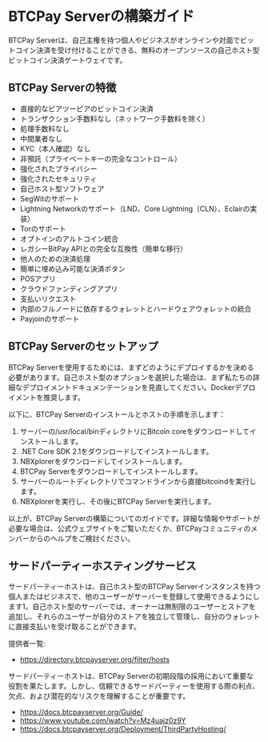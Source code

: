 # BTCPay Serverの構築ガイド

BTCPay Serverは、自己主権を持つ個人やビジネスがオンラインや対面でビットコイン決済を受け付けることができる、無料のオープンソースの自己ホスト型ビットコイン決済ゲートウェイです。

## BTCPay Serverの特徴

- 直接的なピアツーピアのビットコイン決済
- トランザクション手数料なし（ネットワーク手数料を除く）
- 処理手数料なし
- 中間業者なし
- KYC（本人確認）なし
- 非預託（プライベートキーの完全なコントロール）
- 強化されたプライバシー
- 強化されたセキュリティ
- 自己ホスト型ソフトウェア
- SegWitのサポート
- Lightning Networkのサポート（LND、Core Lightning（CLN）、Eclairの実装）
- Torのサポート
- オプトインのアルトコイン統合
- レガシーBitPay APIとの完全な互換性（簡単な移行）
- 他人のための決済処理
- 簡単に埋め込み可能な決済ボタン
- POSアプリ
- クラウドファンディングアプリ
- 支払いリクエスト
- 内部のフルノードに依存するウォレットとハードウェアウォレットの統合
- Payjoinのサポート

## BTCPay Serverのセットアップ

BTCPay Serverを使用するためには、まずどのようにデプロイするかを決める必要があります。自己ホスト型のオプションを選択した場合は、まず私たちの詳細なデプロイメントドキュメンテーションを見直してください。Dockerデプロイメントを推奨します。

以下に、BTCPay Serverのインストールとホストの手順を示します：

1. サーバーの/usr/local/binディレクトリにBitcoin coreをダウンロードしてインストールします。
2. .NET Core SDK 2.1をダウンロードしてインストールします。
3. NBXplorerをダウンロードしてインストールします。
4. BTCPay Serverをダウンロードしてインストールします。
5. サーバーのルートディレクトリでコマンドラインから直接bitcoindを実行します。
6. NBXplorerを実行し、その後にBTCPay Serverを実行します。

以上が、BTCPay Serverの構築についてのガイドです。詳細な情報やサポートが必要な場合は、公式ウェブサイトをご覧いただくか、BTCPayコミュニティのメンバーからのヘルプをご検討ください。

## サードパーティーホスティングサービス


サードパーティーホストは、自己ホスト型のBTCPay Serverインスタンスを持つ個人またはビジネスで、他のユーザーがサーバーを登録して使用できるようにします1。自己ホスト型のサーバーでは、オーナーは無制限のユーザーとストアを追加し、それらのユーザーが自分のストアを独立して管理し、自分のウォレットに直接支払いを受け取ることができます。

提供者一覧:
- https://directory.btcpayserver.org/filter/hosts

サードパーティーホストは、BTCPay Serverの初期段階の採用において重要な役割を果たします。しかし、信頼できるサードパーティーを使用する際の利点、欠点、および潜在的なリスクを理解することが重要です。

- https://docs.btcpayserver.org/Guide/
- https://www.youtube.com/watch?v=Mz4uajz0z9Y
- https://docs.btcpayserver.org/Deployment/ThirdPartyHosting/